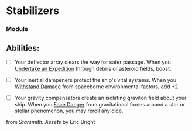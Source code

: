 # Stabilizers
### Module


## Abilities:


- [ ] Your deflector array clears the way for safer passage. When you [Undertake an Expedition](Moves/Exploration/Undertake_an_Expedition) through debris or asteroid fields, boost.

- [ ] Your inertial dampeners protect the ship&#x27;s vital systems. When you [Withstand Damage](Moves/Suffer/Withstand_Damage) from spaceborne environmental factors, add +2.

- [ ] Your gravity compensators create an isolating graviton field about your ship. When you [Face Danger](Moves/Adventure/Face_Danger) from gravitational forces around a star or stellar phenomenon, you may reroll any dice. 



from *Starsmith: Assets* by Eric Bright